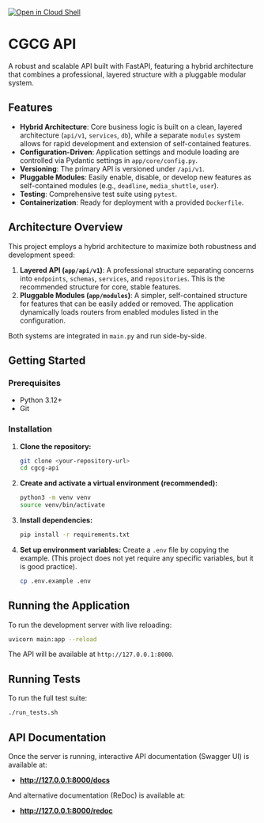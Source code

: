  [![Open in Cloud Shell](https://gstatic.com/cloudssh/images/open-btn.svg)](https://shell.cloud.google.com/cloudshell/editor?cloudshell_git_repo=https://github.com/lynloveyounever/cgcg-api.git&show=ide&cloudshell_open_in_editor=./README.md&cloudshell_workspace=~/github)


# CGCG API

A robust and scalable API built with FastAPI, featuring a hybrid architecture that combines a professional, layered structure with a pluggable modular system.

## Features

- **Hybrid Architecture**: Core business logic is built on a clean, layered architecture (`api/v1`, `services`, `db`), while a separate `modules` system allows for rapid development and extension of self-contained features.
- **Configuration-Driven**: Application settings and module loading are controlled via Pydantic settings in `app/core/config.py`.
- **Versioning**: The primary API is versioned under `/api/v1`.
- **Pluggable Modules**: Easily enable, disable, or develop new features as self-contained modules (e.g., `deadline`, `media_shuttle`, `user`).
- **Testing**: Comprehensive test suite using `pytest`.
- **Containerization**: Ready for deployment with a provided `Dockerfile`.

## Architecture Overview

This project employs a hybrid architecture to maximize both robustness and development speed:

1.  **Layered API (`app/api/v1`)**: A professional structure separating concerns into `endpoints`, `schemas`, `services`, and `repositories`. This is the recommended structure for core, stable features.
2.  **Pluggable Modules (`app/modules`)**: A simpler, self-contained structure for features that can be easily added or removed. The application dynamically loads routers from enabled modules listed in the configuration.

Both systems are integrated in `main.py` and run side-by-side.

## Getting Started

### Prerequisites

- Python 3.12+
- Git

### Installation

1.  **Clone the repository:**
    ```bash
    git clone <your-repository-url>
    cd cgcg-api
    ```

2.  **Create and activate a virtual environment (recommended):**
    ```bash
    python3 -m venv venv
    source venv/bin/activate
    ```

3.  **Install dependencies:**
    ```bash
    pip install -r requirements.txt
    ```

4.  **Set up environment variables:**
    Create a `.env` file by copying the example. (This project does not yet require any specific variables, but it is good practice).
    ```bash
    cp .env.example .env
    ```

## Running the Application

To run the development server with live reloading:

```bash
uvicorn main:app --reload
```

The API will be available at `http://127.0.0.1:8000`.

## Running Tests

To run the full test suite:

```bash
./run_tests.sh
```

## API Documentation

Once the server is running, interactive API documentation (Swagger UI) is available at:

- **http://127.0.0.1:8000/docs**

And alternative documentation (ReDoc) is available at:

- **http://127.0.0.1:8000/redoc**
